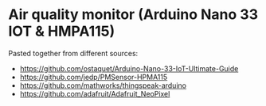 # Air quality monitor (Arduino Nano 33 IOT &amp; HMPA115)

Pasted together from different sources:
  * https://github.com/ostaquet/Arduino-Nano-33-IoT-Ultimate-Guide
  * https://github.com/jedp/PMSensor-HPMA115
  * https://github.com/mathworks/thingspeak-arduino
  * https://github.com/adafruit/Adafruit_NeoPixel

